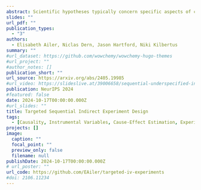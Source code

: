 ```yaml
---
abstract: Scientific hypotheses typically concern specific aspects of complex, imperfectly understood or entirely unknown mechanisms, such as the effect of gene expression levels on phenotypes or how microbial communities influence environmental health. Such queries are inherently causal (rather than purely associational), but in many settings, experiments can not be conducted directly on the target variables of interest, but are indirect. Therefore, they perturb the target variable, but do not remove potential confounding factors. If, additionally, the resulting experimental measurements are multi-dimensional and the studied mechanisms nonlinear, the query of interest is generally not identified. We develop an adaptive strategy to design indirect experiments that optimally inform a targeted query about the ground truth mechanism in terms of sequentially narrowing the gap between an upper and lower bound on the query. While the general formulation consists of a bi-level optimization procedure, we derive an efficiently estimable analytical kernel-based estimator of the bounds for the causal effect, a query of key interest, and demonstrate the efficacy of our approach in confounded, multivariate, nonlinear synthetic settings. 
slides: ""
url_pdf: ""
publication_types:
  - "3"
authors:
  - Elisabeth Ailer, Niclas Dern, Jason Hartford, Niki Kilbertus
summary: ""
#url_dataset: https://github.com/wowchemy/wowchemy-hugo-themes
#url_project: ""
#author_notes: []
publication_short: ""
url_source: https://arxiv.org/abs/2405.19985
#url_video: https://slideslive.at/39006658/sequential-underspecified-instrument-selection-for-causeeffect-estimation?ref=speaker-124907
publication: NeurIPS 2024
#featured: false
date: 2024-10-17T00:00:00.000Z
#url_slides: ""
title: Targeted Sequential Indirect Experiment Design
tags:
  - [Causality, Instrumental Variables, Cause-Effect Estimation, Experimental Design, Functionals]
projects: []
image:
  caption: ""
  focal_point: ""
  preview_only: false
  filename: null
publishDate: 2024-10-17T00:00:00.000Z
# url_poster: ""
url_code: https://github.com/EAiler/targeted-iv-experiments
#doi: 2106.11234
---
```

